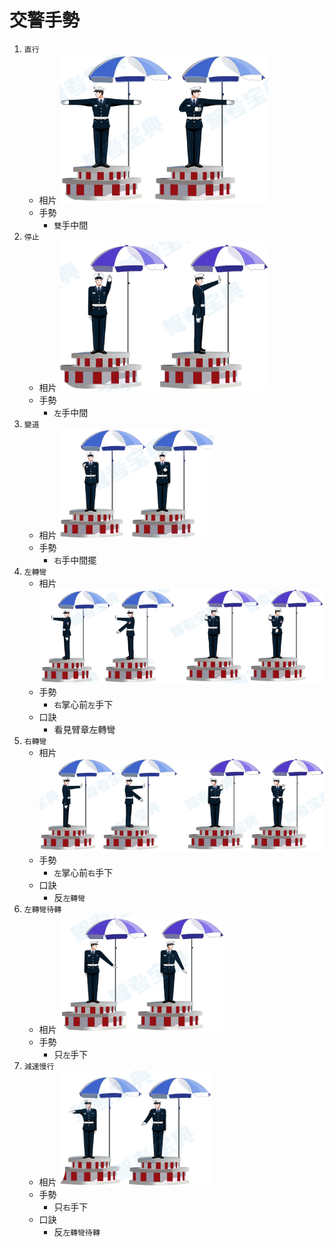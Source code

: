 # 交警手勢

1. `直行`
    * 相片
        ![直行手勢](photos/交警手勢/直行.png)
    * 手勢
        * `雙`手中間
2. `停止`
    * 相片
        ![停止手勢](photos/交警手勢/停止.png)
    * 手勢
        * `左`手中間
3. `變道`
    * 相片
        ![變道手勢](photos/交警手勢/變道.png)
    * 手勢
        * `右`手中間擺
4. `左轉彎`
    * 相片
        ![左轉彎手勢](photos/交警手勢/左轉彎.png)
    * 手勢
        * `右`掌心前`左`手下
    * 口訣
        * 看見臂章左轉彎
5. `右轉彎`
    * 相片
        ![右轉彎手勢](photos/交警手勢/右轉彎.png)
    * 手勢
        * `左`掌心前`右`手下
    * 口訣
        * 反`左轉彎`
6. `左轉彎待轉`
    * 相片
        ![左轉彎待轉手勢](photos/交警手勢/左轉彎待轉.png)
    * 手勢
        * 只`左`手下
7. `減速慢行`
    * 相片
        ![減速慢行手勢](photos/交警手勢/減速慢行.png)
    * 手勢
        * 只`右`手下
    * 口訣
        * 反`左轉彎待轉`